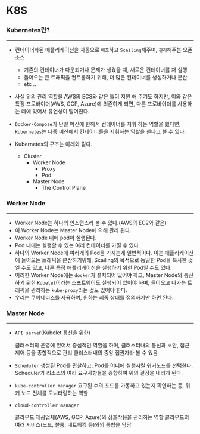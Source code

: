 # K8S

### Kubernetes란?

---

- 컨테이너화된 애플리케이션을 자동으로 `배포`하고 `Scailing`해주며, `관리`해주는 오픈소스
    - 기존의 컨테이너가 다운되거나 문제가 생겼을 때, 새로운 컨테이너를 재 실행
    - 들어오는 큰 트래픽을 컨트롤하기 위해, 더 많은 컨테이너를 생성하거나 분산
    - etc ..
- 사실 위의 관리 역할을 AWS의 ECS와 같은 툴이 지원 해 주기도 하지만, 이와 같은 특정 프로바이더(AWS, GCP, Azure)에 의존하게 되면, 다른 프로바이더를 사용하는 데에 있어서 유연성이 떨어진다.
- `Docker-Compose`가 단일 머신에 한해서 컨테이너를 지휘 하는 역할을 했다면, `Kubernetes`는 다중 머신에서 컨테이너들을 지휘하는 역할을 한다고 볼 수 있다.
- Kubernetes의 구조는 아래와 같다.
    
    - Cluster
        - Worker Node
            - Proxy
            - Pod
        - Master Node
            - The Control Plane

### Worker Node

---

- Worker Node는 하나의 인스턴스라 볼 수 있다.(AWS의 EC2와 같은)
- 이 Worker Node는 Master Node에 의해 관리 된다.
- Worker Node 내에 pod이 실행된다.
- Pod 내에는 실행할 수 있는 여러 컨테이너를 가질 수 있다.
- 하나의 Worker Node에 여러개의 Pod을 가지는게 일반적이다.
이는 애플리케이션에 들어오는 트래픽을 분산하기위해, Scailing의 목적으로 동일한 Pod을 복사한 것일 수도 있고, 다른 특정 애플리케이션을 실행하기 위한 Pod일 수도 있다.
- 이러한 Worker Node에는 `docker`가 설치되어 있어야 하고, Master Node와 통신하기 위한 `Kubelet`이라는 소프트웨어도 실행되어 있어야 하며, 들어오고 나가는 트래픽을 관리하는 `kube-proxy`라는 것도 있어야 한다.
- 우리는 쿠버네티스를 사용하여, 원하는 최종 상태를 정의하기만 하면 된다.

    

### Master Node

---

- `API serve`r(Kubelet 통신을 위한)
    
    클러스터의 운영에 있어서 중심적인 역할을 하며, 클러스터내의 통신과 보안, 접근 제어 등을 종합적으로 관리
    클러스터내의 중앙 집권자라 볼 수 있음
    
- `Scheduler` 
생성된 Pod를 관찰하고, Pod를 어디에 실행시킬 워커노드를 선택한다.
Scheduler가 리소스의 여러 요구사항들을 종합하여 위의 결정을 내리게 된다.
- `kube-controller manager`
요구된 수의 포드를 가동하고 있는지 확인하는 등, 워커 노드 전체를 모니터링하는 역할
- `cloud-controller manager`
    
    클라우드 제공업체(AWS, GCP, Azure)와 상호작용을 관리하는 역할
    클라우드의 여러 서비스(노드, 볼륨, 네트워킹 등)와의 통합을 담당